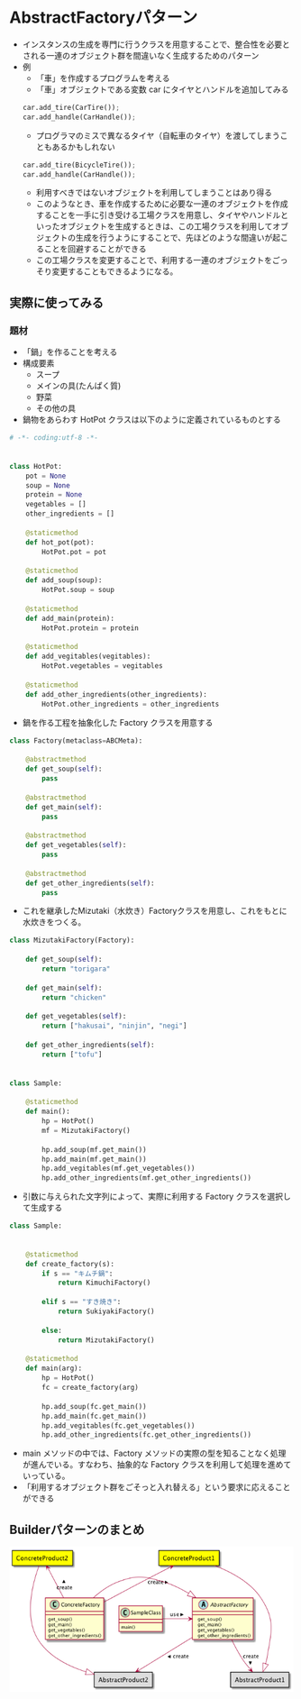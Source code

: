 # AbstractFactoryパターン
- インスタンスの生成を専門に行うクラスを用意することで、整合性を必要とされる一連のオブジェクト群を間違いなく生成するためのパターン
- 例
  - 「車」を作成するプログラムを考える
  - 「車」オブジェクトである変数 car にタイヤとハンドルを追加してみる
  ```python
  car.add_tire(CarTire());
  car.add_handle(CarHandle());
  ```
  - プログラマのミスで異なるタイヤ（自転車のタイヤ）を渡してしまうこともあるかもしれない
  ```python
  car.add_tire(BicycleTire());
  car.add_handle(CarHandle());
  ```
  - 利用すべきではないオブジェクトを利用してしまうことはあり得る
  - このようなとき、車を作成するために必要な一連のオブジェクトを作成することを一手に引き受ける工場クラスを用意し、タイヤやハンドルといったオブジェクトを生成するときは、この工場クラスを利用してオブジェクトの生成を行うようにすることで、先ほどのような間違いが起こることを回避することができる
  - この工場クラスを変更することで、利用する一連のオブジェクトをごっそり変更することもできるようになる。

## 実際に使ってみる
### 題材
- 「鍋」を作ることを考える
- 構成要素
  - スープ
  - メインの具(たんぱく質)
  - 野菜
  - その他の具
- 鍋物をあらわす HotPot クラスは以下のように定義されているものとする

```python
# -*- coding:utf-8 -*-


class HotPot:
    pot = None
    soup = None
    protein = None
    vegetables = []
    other_ingredients = []

    @staticmethod
    def hot_pot(pot):
        HotPot.pot = pot

    @staticmethod
    def add_soup(soup):
        HotPot.soup = soup

    @staticmethod
    def add_main(protein):
        HotPot.protein = protein

    @staticmethod
    def add_vegitables(vegitables):
        HotPot.vegetables = vegitables

    @staticmethod
    def add_other_ingredients(other_ingredients):
        HotPot.other_ingredients = other_ingredients

```

- 鍋を作る工程を抽象化した Factory クラスを用意する

```python
class Factory(metaclass=ABCMeta):

    @abstractmethod
    def get_soup(self):
        pass

    @abstractmethod
    def get_main(self):
        pass

    @abstractmethod
    def get_vegetables(self):
        pass

    @abstractmethod
    def get_other_ingredients(self):
        pass

```

- これを継承したMizutaki（水炊き）Factoryクラスを用意し、これをもとに水炊きをつくる。

```python
class MizutakiFactory(Factory):

    def get_soup(self):
        return "torigara"

    def get_main(self):
        return "chicken"

    def get_vegetables(self):
        return ["hakusai", "ninjin", "negi"]

    def get_other_ingredients(self):
        return ["tofu"]


class Sample:

    @staticmethod
    def main():
        hp = HotPot()
        mf = MizutakiFactory()

        hp.add_soup(mf.get_main())
        hp.add_main(mf.get_main())
        hp.add_vegitables(mf.get_vegetables())
        hp.add_other_ingredients(mf.get_other_ingredients())

```

- 引数に与えられた文字列によって、実際に利用する Factory クラスを選択して生成する

```python
class Sample:


    @staticmethod
    def create_factory(s):
        if s == "キムチ鍋":
            return KimuchiFactory()

        elif s == "すき焼き":
            return SukiyakiFactory()

        else:
            return MizutakiFactory()

    @staticmethod
    def main(arg):
        hp = HotPot()
        fc = create_factory(arg)

        hp.add_soup(fc.get_main())
        hp.add_main(fc.get_main())
        hp.add_vegitables(fc.get_vegetables())
        hp.add_other_ingredients(fc.get_other_ingredients())
```

- main メソッドの中では、Factory メソッドの実際の型を知ることなく処理が進んでいる。すなわち、抽象的な Factory クラスを利用して処理を進めていっている。
- 「利用するオブジェクト群をごそっと入れ替える」という要求に応えることができる


## Builderパターンのまとめ
![class_image2](./AbstractFactory.png)
